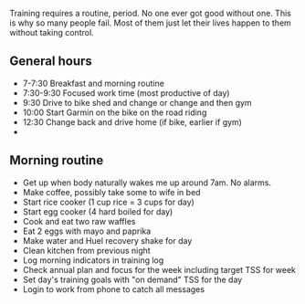 Training requires a routine, period. No one ever got good without one. This is why so many people fail. Most of them just let their lives happen to them without taking control.
## General hours

- 7-7:30 Breakfast and morning routine
- 7:30-9:30 Focused work time (most productive of day)
- 9:30 Drive to bike shed and change or change and then gym
- 10:00 Start Garmin on the bike on the road riding
- 12:30 Change back and drive home (if bike, earlier if gym)
- 

## Morning routine

- Get up when body naturally wakes me up around 7am. No alarms.
- Make coffee, possibly take some to wife in bed
- Start rice cooker (1 cup rice = 3 cups for day)
- Start egg cooker (4 hard boiled for day)
- Cook and eat two raw waffles
- Eat 2 eggs with mayo and paprika
- Make water and Huel recovery shake for day
- Clean kitchen from previous night
- Log morning indicators in training log
- Check annual plan and focus for the week including target TSS for week
- Set day's training goals with "on demand" TSS for the day
- Login to work from phone to catch all messages